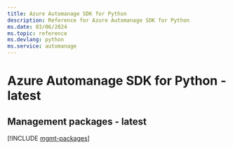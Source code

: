 ```yaml
---
title: Azure Automanage SDK for Python
description: Reference for Azure Automanage SDK for Python
ms.date: 03/06/2024
ms.topic: reference
ms.devlang: python
ms.service: automanage
---
```

# Azure Automanage SDK for Python - latest

## Management packages - latest
[!INCLUDE [mgmt-packages](automanage-mgmt-index.md)]